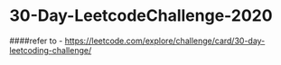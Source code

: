 # 30-Day-LeetcodeChallenge-2020

####refer to - https://leetcode.com/explore/challenge/card/30-day-leetcoding-challenge/
